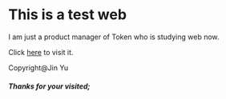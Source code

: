 # This is a test web

I am just a product manager of Token who is studying web now.

Click [here](https://kingfish404.github.io/Token-website/) to visit it.

Copyright@Jin Yu

##### Thanks for your visited;

